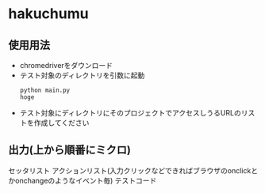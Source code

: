 # hakuchumu

## 使用用法
- chromedriverをダウンロード
- テスト対象のディレクトリを引数に起動<pre><code>python main.py hoge</code></pre>
- テスト対象にディレクトリにそのプロジェクトでアクセスしうるURLのリストを作成してください

## 出力(上から順番にミクロ)
セッタリスト
アクションリスト(入力クリックなどできればブラウザのonclickとかonchangeのようなイベント毎)
テストコード
